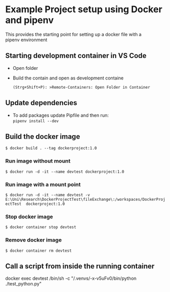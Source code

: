 # Example Project setup using Docker and pipenv
This provides the starting point for setting up a docker file with a  
pipenv environment

## Starting development container in VS Code
- Open folder
- Build the contain and open as development containe 

    ```(Strg+Shift+P): >Remote-Containers: Open Folder in Container```


## Update dependencies
- To add packages update Pipfile and then run:     
    ```pipenv install --dev```


## Build the docker image
```$ docker build . --tag dockerproject:1.0```

### Run image without mount 
```$ docker run -d -it --name devtest dockerproject:1.0```

### Run image with a mount point
```$ docker run -d -it --name devtest -v E:\Uni\Research\DockerProjectTest\fileExchange\:/workspaces/DockerProjectTest  dockerproject:1.0```

### Stop docker image
```$ docker container stop devtest```

### Remove docker image
```$ docker container rm devtest```

## Call a script from inside the running container
docker exec devtest /bin/sh -c "/.venvs/-x-v5uFv0/bin/python ./test_python.py"